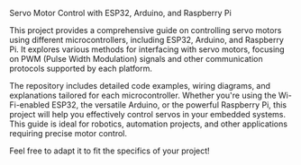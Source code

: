 Servo Motor Control with ESP32, Arduino, and Raspberry Pi

This project provides a comprehensive guide on controlling servo motors using different microcontrollers, including ESP32, Arduino, and Raspberry Pi. It explores various methods for interfacing with servo motors, focusing on PWM (Pulse Width Modulation) signals and other communication protocols supported by each platform. 

The repository includes detailed code examples, wiring diagrams, and explanations tailored for each microcontroller. Whether you're using the Wi-Fi-enabled ESP32, the versatile Arduino, or the powerful Raspberry Pi, this project will help you effectively control servos in your embedded systems. This guide is ideal for robotics, automation projects, and other applications requiring precise motor control.

Feel free to adapt it to fit the specifics of your project!
